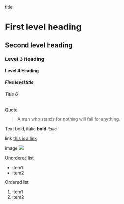 title
# First level heading
## Second level heading
### Level 3 Heading
#### Level 4 Heading
##### Five level title
###### Title 6
 
Quote
> A man who stands for nothing will fall for anything.
 
Text bold, italic
**bold**
*italic*
 
link
[this is a link](https://www.dingtalk.com/)
 
image
![](http://name.com/pic.jpg)
 
Unordered list
- item1
- item2
 
Ordered list
1. item1
2. item2